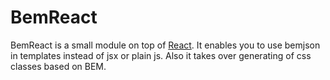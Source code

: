 BemReact
=========

BemReact is a small module on top of [React](https://github.com/facebook/react/).
It enables you to use bemjson in templates instead of jsx or plain js.
Also it takes over generating of css classes based on BEM.
